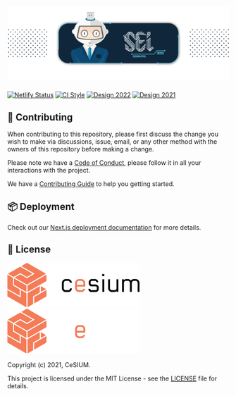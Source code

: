 [contributing]: CONTRIBUTING.md
[code_of_conduct]: CODE_OF_CONDUCT.md
[license]: LICENSE.txt
[ci-style-status]: https://github.com/cesium/seium.org/actions/workflows/style.yml/badge.svg
[ci-style-workflow]: https://github.com/cesium/seium.org/actions/workflows/style.yml
[netlify-deploys]: https://app.netlify.com/sites/seium/deploys
[netlify-status]: https://api.netlify.com/api/v1/badges/ed584f7f-e3cd-47a3-b00e-c07faa722ce1/deploy-status
[figma-design-2022]: https://www.figma.com/file/sPqEvYKlOqL8L7CC2AzxkN/SEI
[figma-badge-2022]: https://img.shields.io/badge/-figma22-s?style=flat&logo=figma&color=black
[figma-design-2021]: https://www.figma.com/file/1phER5eukGFC5p9tFGnfk7/SEI
[figma-badge-2021]: https://img.shields.io/badge/-figma21-s?style=flat&logo=figma&color=black

# ![SEI Banner](.github/brand/sei-banner.png)

[![Netlify Status][netlify-status]][netlify-deploys]
[![CI Style][ci-style-status]][ci-style-workflow]
[![Design 2022][figma-badge-2022]][figma-design-2022]
[![Design 2021][figma-badge-2021]][figma-design-2021]

## 🤝 Contributing

When contributing to this repository, please first discuss the change you wish
to make via discussions, issue, email, or any other method with the owners of
this repository before making a change.

Please note we have a [Code of Conduct](CODE_OF_CONDUCT.md), please follow it
in all your interactions with the project.

We have a [Contributing Guide][contributing] to help you getting started.

## 📦 Deployment

Check out our [Next.js deployment
documentation](https://nextjs.org/docs/deployment) for more details.

## 📝 License

<img src=".github/brand/cesium-DARK.svg#gh-light-mode-only" width="300">
<img src=".github/brand/cesium-LIGHT.svg#gh-dark-mode-only" width="300">

Copyright (c) 2021, CeSIUM.

This project is licensed under the MIT License - see the [LICENSE][license]
file for details.
